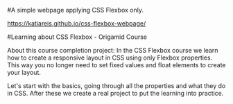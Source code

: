 #A simple webpage applying CSS Flexbox only.

https://katiareis.github.io/css-flexbox-webpage/

#Learning about CSS Flexbox - Origamid Course


About this course completion project:
In the CSS Flexbox course we learn how to create a responsive layout in CSS using only Flexbox properties. 
This way you no longer need to set fixed values and float elements to create your layout.

Let's start with the basics, going through all the properties and what they do in CSS. After these we create a real project to put the learning into practice. 
